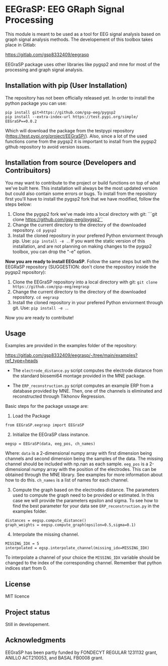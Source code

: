 # EEGraSP: EEG GRaph Signal Processing

This module is meant to be used as a tool for EEG signal analysis based on graph signal analysis methods. The developement of this toolbox takes place in Gitlab:

https://gitlab.com/gsp8332409/eegrasp

EEGraSP package uses other libraries like pygsp2 and mne for most of the processing and graph signal analysis.

## Installation with pip (User Installation)

The repository has not been officially released yet. In order to install the python package you can use:

```
pip install git+https://github.com/gsp-eeg/pygsp2
pip install --extra-index-url https://test.pypi.org/simple/ EEGraSP==0.0.2
```

Which will download the package from the testpypi repository (https://test.pypi.org/project/EEGraSP/). Also, since a lot of the used functions come from the pygsp2 it is important to install 
from the pygsp2 github repository to avoid version issues.

## Installation from source (Developers and Contribuitors)

You may want to contribute to the project or build functions on top of what we've built here. This installation will always be the most updated version but could also contain some errors or bugs. To install from the repository first you'll have to install the pygsp2 fork that we have modified, follow the steps below:

1. Clone the pygsp2 fork we've made into a local directory with git: ```git clone https://github.com/gsp-eeg/pygsp2``
2. Change the current directory to the directory of the downloaded repository. ```cd pygsp2```
3. Install the cloned repository in your prefered Python enviorment through pip. Use: ```pip install -e .```. If you want the static version of this installation, and are not planning on making changes to the pygsp2 toolbox, you can drop the "-e" option.

**Now you are ready to install EEGraSP**. Follow the same steps but with the EEGRaSP repository (SUGGESTION: don't clone the repository inside the pygsp2 repository):

1. Clone the EEGraSP repository into a local directory with git: ```git clone https://github.com/gsp-eeg/eegrasp```
2. Change the current directory to the directory of the downloaded repository. ```cd eegrasp```
3. Install the cloned repository in your prefered Python enviorment through git. Use: ```pip install -e .```.

Now you are ready to contribute!


## Usage

Examples are provided in the examples folder of the repository:

https://gitlab.com/gsp8332409/eegrasp/-/tree/main/examples?ref_type=heads

* The ```electrode_distance.py``` script computes the electrode distance from the standard biosemi64 montage provided in the MNE package.

* The ```ERP_reconstruction.py``` script computes an example ERP from a database provided by MNE. Then, one of the channels is eliminated and reconstructed through Tikhonov Regression. 

Basic steps for the package ussage are:

1. Load the Package

```
from EEGraSP.eegrasp import EEGraSP
```

2. Initialize the EEGraSP class instance.

```
eegsp = EEGraSP(data, eeg_pos, ch_names)
```

Where:
```data``` is a 2-dimensional numpy array with first dimension being channels and second dimension being the samples of the data. The missing channel should be included with np.nan as each sample.
```eeg_pos``` is a 2-dimensional numpy array with the position of the electrodes. This can be obtained through the MNE library. See examples for more information about how to do this.
```ch_names``` is a list of names for each channel. 

3. Compute the graph based on the electrodes distance. The parameters used to compute the graph need to be provided or estimated. In this case we will provide the parameters epsilon and sigma. To see how to find the best parameter for your data see ```ERP_reconstruction.py``` in the examples folder.

```
distances = eegsp.compute_distance()
graph_weights = eegsp.compute_graph(epsilon=0.5,sigma=0.1)
```

4. Interpolate the missing channel.

```
MISSING_IDX = 5
interpolated = egsp.interpolate_channel(missing_idx=MISSING_IDX)
```

To interpolate a channel of your choice the ```MISSING_IDX``` variable should be changed to the index of the corresponding channel. Remember that python indices start from 0.

## License
MIT licence

## Project status
Still in developement.

## Acknowledgments

EEGraSP has been partly funded by FONDECYT REGULAR 1231132 grant, ANILLO ACT210053, and BASAL FB0008 grant.
